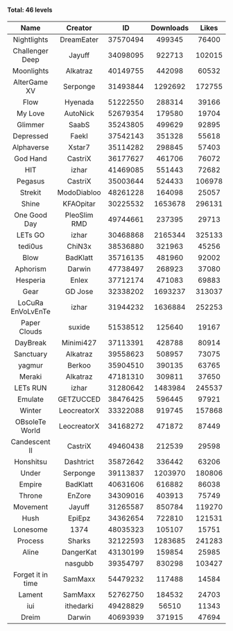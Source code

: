 #### Total: 46 levels

| Name | Creator | ID | Downloads | Likes |
|:---:|:---:|:---:|:---:|:---:|
| Nightlights | DreamEater | 37570494 | 499345 | 76400
| Challenger Deep | Jayuff | 34098095 | 922713 | 102015
| Moonlights | Alkatraz | 40149755 | 442098 | 60532
| AlterGame XV | Serponge | 31493844 | 1292692 | 172755
| Flow | Hyenada | 51222550 | 288314 | 39166
| My Love | AutoNick | 52679354 | 179580 | 19704
| Glimmer | SaabS | 35243805 | 499629 | 92895
| Depressed | FaekI | 37542143 | 351328 | 55618
| Alphaverse | Xstar7 | 35114282 | 298845 | 57403
| God Hand | CastriX | 36177627 | 461706 | 76072
| HIT | izhar | 41469085 | 551443 | 72682
| Pegasus | CastriX | 35003644 | 524433 | 106978
| Strekit | ModoDiabloo | 48261228 | 164098 | 25057
| Shine | KFAOpitar | 30225532 | 1653678 | 296131
| One Good Day | PleoSlim RMD | 49744661 | 237395 | 29713
| LETs GO | izhar | 30468868 | 2165344 | 325133
| tedi0us | ChiN3x | 38536880 | 321963 | 45256
| Blow | BadKlatt | 35716135 | 481960 | 92002
| Aphorism | Darwin | 47738497 | 268923 | 37080
| Hesperia | Enlex | 37712174 | 471083 | 69883
| Gear | GD Jose | 32338202 | 1693237 | 313037
| LoCuRa EnVoLvEnTe | izhar | 31944232 | 1636884 | 252253
| Paper Clouds | suxide | 51538512 | 125640 | 19167
| DayBreak | Minimi427 | 37113391 | 428788 | 80914
| Sanctuary | Alkatraz | 39558623 | 508957 | 73075
| yagmur | Berkoo | 35904510 | 390135 | 63765
| Meraki | Alkatraz | 47181310 | 309811 | 37650
| LETs  RUN | izhar | 31280642 | 1483984 | 245537
| Emulate | GETZUCCED | 38476425 | 596445 | 97921
| Winter | LeocreatorX | 33322088 | 919745 | 157868
| OBsoleTe World | LeocreatorX | 34168272 | 471872 | 87449
| Candescent II | CastriX | 49460438 | 212539 | 29598
| Honshitsu | Dashtrict | 35872642 | 336442 | 63206
| Under | Serponge | 39113837 | 1203970 | 180806
| Empire | BadKlatt | 40631606 | 616882 | 86038
| Throne | EnZore | 34309016 | 403913 | 75749
| Movement | Jayuff | 31265587 | 850784 | 119270
| Hush | EpiEpz | 34362654 | 722810 | 121531
| Lonesome | 1374 | 48035323 | 105107 | 15751
| Process | Sharks | 32122593 | 1283685 | 241283
| Aline | DangerKat | 43130199 | 159854 | 25985
|   | nasgubb | 39354797 | 830298 | 103427
| Forget it in time | SamMaxx | 54479232 | 117488 | 14584
| Lament | SamMaxx | 52762750 | 184532 | 24703
| iui | ithedarki | 49428829 | 56510 | 11343
| Dreim | Darwin | 40693939 | 371915 | 47694
